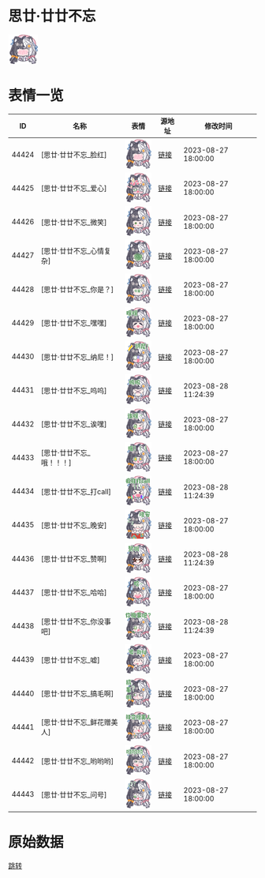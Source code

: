 # 思廿·廿廿不忘

<img src="./cover.png" height="60" alt="cover" />

# 表情一览

|ID|名称|表情|源地址|修改时间|
|----|----|----|----|----|
|44424|[思廿·廿廿不忘_脸红]|<img src="./pic/044424_%5B思廿·廿廿不忘_脸红%5D.png" height="60" alt="脸红"/>|[链接](https://i0.hdslb.com/bfs/garb/aaba8923348266c288366e8221e95952308d106a.png)|2023-08-27 18:00:00|
|44425|[思廿·廿廿不忘_爱心]|<img src="./pic/044425_%5B思廿·廿廿不忘_爱心%5D.png" height="60" alt="爱心"/>|[链接](https://i0.hdslb.com/bfs/garb/48ae1ec5b45570f5f7f08b4397a2d597f0ca18cd.png)|2023-08-27 18:00:00|
|44426|[思廿·廿廿不忘_微笑]|<img src="./pic/044426_%5B思廿·廿廿不忘_微笑%5D.png" height="60" alt="微笑"/>|[链接](https://i0.hdslb.com/bfs/garb/1f989e7ed3bea8974cdf11bf193336dbb3f8e865.png)|2023-08-27 18:00:00|
|44427|[思廿·廿廿不忘_心情复杂]|<img src="./pic/044427_%5B思廿·廿廿不忘_心情复杂%5D.png" height="60" alt="心情复杂"/>|[链接](https://i0.hdslb.com/bfs/garb/ff12fcb3d9895349ff6f84573ff236551782da66.png)|2023-08-27 18:00:00|
|44428|[思廿·廿廿不忘_你是？]|<img src="./pic/044428_%5B思廿·廿廿不忘_你是？%5D.png" height="60" alt="你是？"/>|[链接](https://i0.hdslb.com/bfs/garb/4eb1861c51e897d4cda485835984b4a5919c17ee.png)|2023-08-27 18:00:00|
|44429|[思廿·廿廿不忘_嘿嘿]|<img src="./pic/044429_%5B思廿·廿廿不忘_嘿嘿%5D.png" height="60" alt="嘿嘿"/>|[链接](https://i0.hdslb.com/bfs/garb/8530a9f18aab5d3ba22f103a65971fa67a35f5b8.png)|2023-08-27 18:00:00|
|44430|[思廿·廿廿不忘_纳尼！]|<img src="./pic/044430_%5B思廿·廿廿不忘_纳尼！%5D.png" height="60" alt="纳尼！"/>|[链接](https://i0.hdslb.com/bfs/garb/d6c1f5cd347b481f24fe4d7538b18834087b49cf.png)|2023-08-27 18:00:00|
|44431|[思廿·廿廿不忘_呜呜]|<img src="./pic/044431_%5B思廿·廿廿不忘_呜呜%5D.png" height="60" alt="呜呜"/>|[链接](https://i0.hdslb.com/bfs/garb/56c0ef8a651f29200542e09450fa6b0ff83bff4e.png)|2023-08-28 11:24:39|
|44432|[思廿·廿廿不忘_诶嘿]|<img src="./pic/044432_%5B思廿·廿廿不忘_诶嘿%5D.png" height="60" alt="诶嘿"/>|[链接](https://i0.hdslb.com/bfs/garb/0e018949c0f75d2393a53cb1f5d44a86e1ac020c.png)|2023-08-27 18:00:00|
|44433|[思廿·廿廿不忘_哦！！！]|<img src="./pic/044433_%5B思廿·廿廿不忘_哦！！！%5D.png" height="60" alt="哦！！！"/>|[链接](https://i0.hdslb.com/bfs/garb/8b5f3ded0f4cd24233ac0cc5d145add1ed4b39c3.png)|2023-08-27 18:00:00|
|44434|[思廿·廿廿不忘_打call]|<img src="./pic/044434_%5B思廿·廿廿不忘_打call%5D.png" height="60" alt="打call"/>|[链接](https://i0.hdslb.com/bfs/garb/d4f07bbc0167d5ea70f6e7c41d213d56ef0f5ddf.png)|2023-08-28 11:24:39|
|44435|[思廿·廿廿不忘_晚安]|<img src="./pic/044435_%5B思廿·廿廿不忘_晚安%5D.png" height="60" alt="晚安"/>|[链接](https://i0.hdslb.com/bfs/garb/52044023472af687591b28b5116b446800aa0829.png)|2023-08-27 18:00:00|
|44436|[思廿·廿廿不忘_赞啊]|<img src="./pic/044436_%5B思廿·廿廿不忘_赞啊%5D.png" height="60" alt="赞啊"/>|[链接](https://i0.hdslb.com/bfs/garb/a28479db3ec1b6489ab2eddab751c0ff1af8f878.png)|2023-08-28 11:24:39|
|44437|[思廿·廿廿不忘_哈哈]|<img src="./pic/044437_%5B思廿·廿廿不忘_哈哈%5D.png" height="60" alt="哈哈"/>|[链接](https://i0.hdslb.com/bfs/garb/133c52bc7e1bc8f54e330c2bda168ef4d60a2421.png)|2023-08-27 18:00:00|
|44438|[思廿·廿廿不忘_你没事吧]|<img src="./pic/044438_%5B思廿·廿廿不忘_你没事吧%5D.png" height="60" alt="你没事吧"/>|[链接](https://i0.hdslb.com/bfs/garb/5a3652d432b3c83dcf11f8d1d5e2b1a07bfb26f2.png)|2023-08-28 11:24:39|
|44439|[思廿·廿廿不忘_嘘]|<img src="./pic/044439_%5B思廿·廿廿不忘_嘘%5D.png" height="60" alt="嘘"/>|[链接](https://i0.hdslb.com/bfs/garb/b5bd833c3b2509ff249cd3a4c95e90cebad20bd0.png)|2023-08-27 18:00:00|
|44440|[思廿·廿廿不忘_搞毛啊]|<img src="./pic/044440_%5B思廿·廿廿不忘_搞毛啊%5D.png" height="60" alt="搞毛啊"/>|[链接](https://i0.hdslb.com/bfs/garb/6f5c62a10607e02f2240e8d5c6479aaa878ea01f.png)|2023-08-27 18:00:00|
|44441|[思廿·廿廿不忘_鲜花赠美人]|<img src="./pic/044441_%5B思廿·廿廿不忘_鲜花赠美人%5D.png" height="60" alt="鲜花赠美人"/>|[链接](https://i0.hdslb.com/bfs/garb/710a6c34838d5e87bf8a65c6032d4233f452b73b.png)|2023-08-27 18:00:00|
|44442|[思廿·廿廿不忘_哟哟哟]|<img src="./pic/044442_%5B思廿·廿廿不忘_哟哟哟%5D.png" height="60" alt="哟哟哟"/>|[链接](https://i0.hdslb.com/bfs/garb/8991d88c742625109caef39cdfb2ebf596a2f088.png)|2023-08-27 18:00:00|
|44443|[思廿·廿廿不忘_问号]|<img src="./pic/044443_%5B思廿·廿廿不忘_问号%5D.png" height="60" alt="问号"/>|[链接](https://i0.hdslb.com/bfs/garb/10ec9fa943f8c316731a6eaf24063304ddde1053.png)|2023-08-27 18:00:00|

# 原始数据

[跳转](./raw.json)

